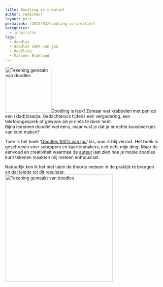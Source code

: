 ```yaml
---
title: Doodling is creatief
author: redacteur
layout: post
permalink: /2012/02/doodling-is-creatief/
categories:
  - inspiratie
tags:
  - doodles
  - doodles 100% van jou
  - doodling
  - Marieke Blokland
---
```

[<img class="alignleft size-thumbnail wp-image-2425" title="Tekening gemaakt van doodles" src="/wordpress/wp-content/uploads/2012/02/doodle1-150x148.jpg" alt="Tekening gemaakt van doodles" width="150" height="148" />][1]Doodling is leuk! Zomaar wat krabbelen met pen op een (klad)blaadje. Gedachteloos tijdens een vergadering, een telefoongesprek of gewoon als je niets te doen hebt.  
Bijna iedereen doodlet wel eens, maar wist je dat je er echte kunstwerkjes van kunt maken?<!--more-->

Toen ik het boek ‘<a title="info over het boek 'Doodles 100% van jou' " href="http://www.bol.com/nl/p/nederlandse-boeken/doodles/1001004005446655/index.html#product_overview" target="_blank">Doodles 100% van jou</a>’ las, was ik blij verrast. Het boek is geschreven voor scrappers en kaartenmakers, niet echt mijn ding. Maar de eenvoud en creativiteit waarmee de <a title="Bekijk website van Marieke Blokland" href="http://www.bloknote.nl/" target="_blank">auteur</a> laat zien hoe je mooie doodles kunt tekenen maakten mij meteen enthousiast.

Natuurlijk kon ik het niet laten de theorie meteen in de praktijk te brengen en dat leidde tot dit resultaat:  
[<img class="aligncenter size-full wp-image-2425" title="Tekening gemaakt van doodles" src="/wordpress/wp-content/uploads/2012/02/doodle1.jpg" alt="Tekening gemaakt van doodles" width="350" height="347" />][1]

 [1]: /wordpress/wp-content/uploads/2012/02/doodle1.jpg
